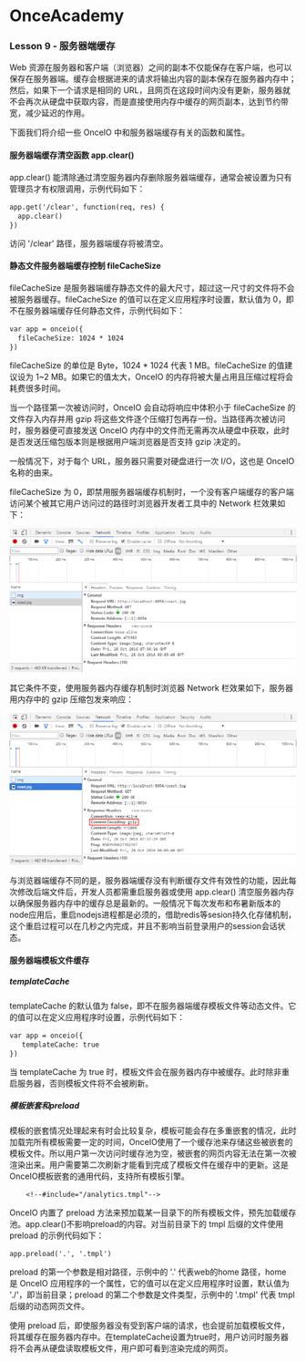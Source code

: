# OnceAcademy
### Lesson 9 - 服务器端缓存    

Web 资源在服务器和客户端（浏览器）之间的副本不仅能保存在客户端，也可以保存在服务器端。缓存会根据进来的请求将输出内容的副本保存在服务器内存中；然后，如果下一个请求是相同的 URL，且网页在这段时间内没有更新，服务器就不会再次从硬盘中获取内容，而是直接使用内存中缓存的网页副本，达到节约带宽，减少延迟的作用。  
  
下面我们将介绍一些 OnceIO 中和服务器端缓存有关的函数和属性。

#### 服务器端缓存清空函数 app.clear()

app.clear() 能清除通过清空服务器内存删除服务器端缓存，通常会被设置为只有管理员才有权限调用，示例代码如下：  

    app.get('/clear', function(req, res) {
      app.clear()
    }) 

访问 '/clear' 路径，服务器端缓存将被清空。

#### 静态文件服务器端缓存控制 fileCacheSize

fileCacheSize 是服务器端缓存静态文件的最大尺寸，超过这一尺寸的文件将不会被服务器缓存。fileCacheSize 的值可以在定义应用程序时设置，默认值为 0，即不在服务器端缓存任何静态文件，示例代码如下：

    var app = onceio({
      fileCacheSize: 1024 * 1024
    })

fileCacheSize 的单位是 Byte，1024 * 1024 代表 1 MB。fileCacheSize 的值建议设为 1~2 MB。如果它的值太大，OnceIO 的内存将被大量占用且压缩过程将会耗费很多时间。  
  
当一个路径第一次被访问时，OnceIO 会自动将响应中体积小于 fileCacheSize 的文件存入内存并用 gzip 将这些文件逐个压缩打包再存一份。当路径再次被访问时，服务器便可直接发送 OnceIO 内存中的文件而无需再次从硬盘中获取，此时是否发送压缩包版本则是根据用户端浏览器是否支持 gzip 决定的。
  
一般情况下，对于每个 URL，服务器只需要对硬盘进行一次 I/O，这也是 OnceIO 名称的由来。  

fileCacheSize 为 0，即禁用服务器端缓存机制时，一个没有客户端缓存的客户端访问某个被其它用户访问过的路径时浏览器开发者工具中的 Network 栏效果如下：  
  
![不使用服务器内存缓存机制时 Network 栏效果][1]
  
其它条件不变，使用服务器内存缓存机制时浏览器 Network 栏效果如下，服务器用内存中的 gzip 压缩包发来响应：  
  
![使用服务器内存缓存机制时 Network 栏效果][2]  
  
与浏览器端缓存不同的是，服务器端缓存没有判断缓存文件有效性的功能，因此每次修改后端文件后，开发人员都需重启服务器或使用 app.clear() 清空服务器内存以确保服务器内存中的缓存总是最新的。一般情况下每次发布和布暑新版本的node应用后，重启nodejs进程都是必须的，借助redis等sesion持久化存储机制，这个重启过程可以在几秒之内完成，并且不影响当前登录用户的session会话状态。

#### 服务器端模板文件缓存

##### templateCache

templateCache 的默认值为 false，即不在服务器端缓存模板文件等动态文件。它的值可以在定义应用程序时设置，示例代码如下：  

    var app = onceio({
       templateCache: true
    })

当 templateCache 为 true 时，模板文件会在服务器内存中被缓存。此时除非重启服务器，否则模板文件将不会被刷新。

##### 模板嵌套和preload

模板的嵌套情况处理起来有时会比较复杂，模板可能会存在多重嵌套的情况，此时加载完所有模板需要一定的时间，OnceIO使用了一个缓存池来存储这些被嵌套的模板文件。所以用户第一次访问时缓存池为空，被嵌套的网页内容无法在第一次被渲染出来。用户需要第二次刷新才能看到完成了模板文件在缓存中的更新。这是OnceIO模板嵌套的通用代码，支持所有模板引擎。

        <!--#include="/analytics.tmpl"-->

OnceIO 内置了 preload 方法来预加载某一目录下的所有模板文件，预先加载缓存池。app.clear()不影响preload的内容。对当前目录下的 tmpl 后缀的文件使用 preload 的示例代码如下： 

	app.preload('.', '.tmpl')

preload 的第一个参数是相对路径，示例中的 '.' 代表web的home 路径，home 是 OnceIO 应用程序的一个属性，它的值可以在定义应用程序时设置，默认值为 './'，即当前目录；preload 的第二个参数是文件类型，示例中的 '.tmpl' 代表 tmpl 后缀的动态网页文件。 

使用 preload 后，即使服务器没有受到客户端的请求，也会提前加载模板文件，将其缓存在服务器内存中。在templateCache设置为true时，用户访问时服务器将不会再从硬盘读取模板文件，用户即可看到渲染完成的网页。  


  




[1]: https://raw.githubusercontent.com/OnceDoc/images/gh-pages/OnceAcademy/cache/no_fileCacheSize_browser_network.png
[2]: https://raw.githubusercontent.com/OnceDoc/images/gh-pages/OnceAcademy/cache/fileCacheSize_set_browser_network.png
